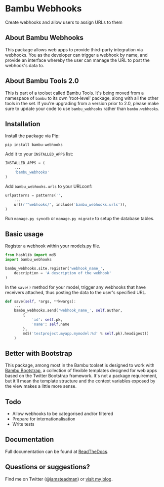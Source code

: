 # Bambu Webhooks

Create webhooks and allow users to assign URLs to them

## About Bambu Webhooks

This package allows web apps to provide third-party integration via webhooks. You as the developer can
trigger a webhook by name, and provide an interface whereby the user can manage the URL to post the
webhook's data to.

## About Bambu Tools 2.0

This is part of a toolset called Bambu Tools. It's being moved from a namespace of `bambu` to its own
'root-level' package, along with all the other tools in the set. If you're upgrading from a version prior
to 2.0, please make sure to update your code to use `bambu_webhooks` rather than `bambu.webhooks`.

## Installation

Install the package via Pip:

```
pip install bambu-webhooks
```

Add it to your `INSTALLED_APPS` list:

```python
INSTALLED_APPS = (
    ...
    'bambu_webhooks'
)
```

Add `bambu_webhooks.urls` to your URLconf:

```python
urlpatterns = patterns('',
    ...
    url(r'^webhooks/', include('bambu_webhooks.urls')),
)
```

Run `manage.py syncdb` or `manage.py migrate` to setup the database tables.

## Basic usage

Register a webhook within your models.py file.

```python
from hashlib import md5
import bambu_webhooks

bambu_webhooks.site.register('webhook_name_',
    description = 'A description of the webhook'
)
```

In the ``save()`` method for your model, trigger any webhooks that have receivers attached, thus posting
the data to the user's specified URL.

```python
def save(self, *args, **kwargs):
    ...
    bambu_webhooks.send('webhook_name_', self.author,
        {
            'id': self.pk,
            'name': self.name
        },
        md5('testproject.myapp.mymodel:%d' % self.pk).hexdigest()
    )
```

## Better with Bootstrap

This package, among most in the Bambu toolset is designed to work with
[Bambu Bootstrap](https://github.com/iamsteadman/bambu-bootstrap), a collection of flexible templates
designed for web apps based on the Twitter Bootstrap framework. It's not a package requirement, but it'll
mean the template structure and the context variables exposed by the view makes a little more sense.

## Todo

* Allow webhooks to be categorised and/or filtered
* Prepare for internationalisation
* Write tests

## Documentation

Full documentation can be found at [ReadTheDocs](http://bambu-webhooks.readthedocs.org/).

## Questions or suggestions?

Find me on Twitter (@[iamsteadman](https://twitter.com/iamsteadman))
or [visit my blog](http://steadman.io/).